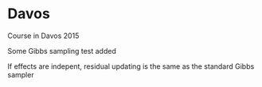 # Davos
Course in Davos 2015

Some Gibbs sampling test added


If effects are indepent, residual updating is the same as the standard Gibbs sampler


